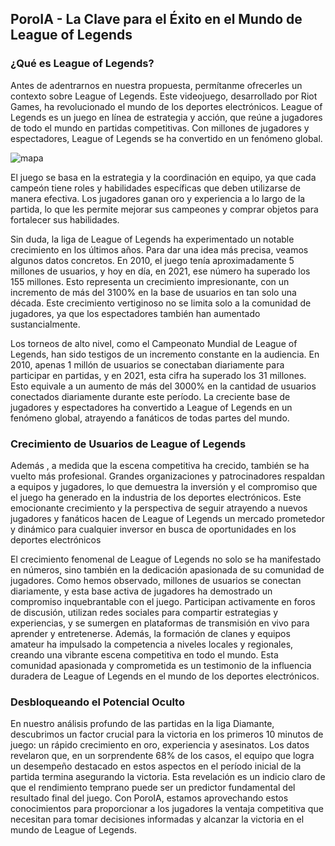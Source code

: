 
## PoroIA - La Clave para el Éxito en el Mundo de League of Legends


### ¿Qué es League of Legends?
Antes de adentrarnos en nuestra propuesta, permítanme    ofrecerles un contexto sobre League of Legends. Este videojuego, desarrollado por Riot Games, ha revolucionado el mundo de los deportes electrónicos. League of Legends es un juego en línea de estrategia y acción, que reúne a jugadores de todo el mundo en partidas competitivas. Con millones de jugadores y espectadores, League of Legends se ha convertido en un fenómeno global.

![mapa](https://www.pinnacle.com/Cms_Data/Contents/Guest/Media/esports2017/Article-Images/LoL/2019/2019-How-to-improve-your-lol-predictions/Esports-Hero-Esports-How-to-improve-your-LoL-predictions.jpg)

El juego se basa en la estrategia y la coordinación en equipo, ya que cada campeón tiene roles y habilidades específicas que deben utilizarse de manera efectiva. Los jugadores ganan oro y experiencia a lo largo de la partida, lo que les permite mejorar sus campeones y comprar objetos para fortalecer sus habilidades.

Sin duda, la liga de League of Legends ha experimentado un notable crecimiento en los últimos años. Para dar una idea más precisa, veamos algunos datos concretos. En 2010, el juego tenía aproximadamente 5 millones de usuarios, y hoy en día, en 2021, ese número ha superado los 155 millones. Esto representa un crecimiento impresionante, con un incremento de más del 3100% en la base de usuarios en tan solo una década. Este crecimiento vertiginoso no se limita solo a la comunidad de jugadores, ya que los espectadores también han aumentado sustancialmente.

Los torneos de alto nivel, como el Campeonato Mundial de League of Legends, han sido testigos de un incremento constante en la audiencia. En 2010, apenas 1 millón de usuarios se conectaban diariamente para participar en partidas, y en 2021, esta cifra ha superado los 31 millones. Esto equivale a un aumento de más del 3000% en la cantidad de usuarios conectados diariamente durante este período. La creciente base de jugadores y espectadores ha convertido a League of Legends en un fenómeno global, atrayendo a fanáticos de todas partes del mundo.

### Crecimiento de Usuarios de League of Legends
Además , a medida que la escena competitiva ha crecido, también se ha vuelto más profesional. Grandes organizaciones y patrocinadores respaldan a equipos y jugadores, lo que demuestra la inversión y el compromiso que el juego ha generado en la industria de los deportes electrónicos. Este emocionante crecimiento y la perspectiva de seguir atrayendo a nuevos jugadores y fanáticos hacen de League of Legends un mercado prometedor y dinámico para cualquier inversor en busca de oportunidades en los deportes electrónicos

El crecimiento fenomenal de League of Legends no solo se ha manifestado en números, sino también en la dedicación apasionada de su comunidad de jugadores. Como hemos observado, millones de usuarios se conectan diariamente, y esta base activa de jugadores ha demostrado un compromiso inquebrantable con el juego. Participan activamente en foros de discusión, utilizan redes sociales para compartir estrategias y experiencias, y se sumergen en plataformas de transmisión en vivo para aprender y entretenerse. Además, la formación de clanes y equipos amateur ha impulsado la competencia a niveles locales y regionales, creando una vibrante escena competitiva en todo el mundo. Esta comunidad apasionada y comprometida es un testimonio de la influencia duradera de League of Legends en el mundo de los deportes electrónicos.

### Desbloqueando el Potencial Oculto
En nuestro análisis profundo de las partidas en la liga Diamante, descubrimos un factor crucial para la victoria en los primeros 10 minutos de juego: un rápido crecimiento en oro, experiencia y asesinatos. Los datos revelaron que, en un sorprendente 68% de los casos, el equipo que logra un desempeño destacado en estos aspectos en el período inicial de la partida termina asegurando la victoria. Esta revelación es un indicio claro de que el rendimiento temprano puede ser un predictor fundamental del resultado final del juego. Con PoroIA, estamos aprovechando estos conocimientos para proporcionar a los jugadores la ventaja competitiva que necesitan para tomar decisiones informadas y alcanzar la victoria en el mundo de League of Legends.
